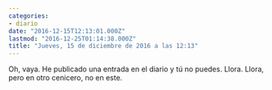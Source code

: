 ```yaml
---
categories:
- diario
date: "2016-12-15T12:13:01.000Z"
lastmod: "2016-12-25T01:14:38.000Z"
title: "Jueves, 15 de diciembre de 2016 a las 12:13"
---
```


Oh, vaya. He publicado una entrada en el diario y tú no puedes. Llora. Llora, pero en otro cenicero, no en este.